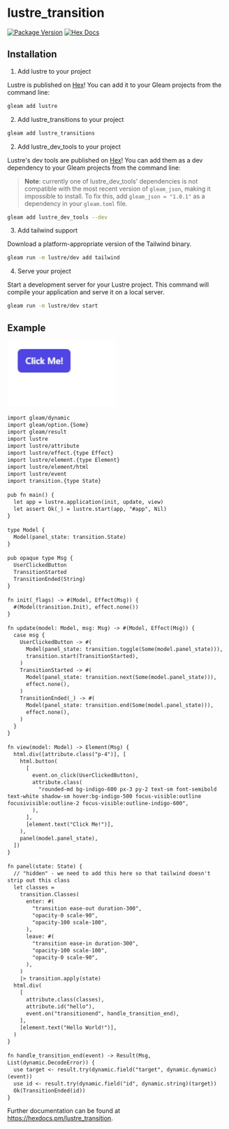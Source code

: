 # lustre_transition

[![Package Version](https://img.shields.io/hexpm/v/lustre_transition)](https://hex.pm/packages/lustre_transition)
[![Hex Docs](https://img.shields.io/badge/hex-docs-ffaff3)](https://hexdocs.pm/lustre_transition/)

## Installation

1. Add lustre to your project

Lustre is published on [Hex](https://hex.pm/packages/lustre)! You can add it to
your Gleam projects from the command line:

```sh
gleam add lustre
```

2. Add lustre_transitions to your project

```sh
gleam add lustre_transitions
```

2. Add lustre_dev_tools to your project

Lustre's dev tools are published on [Hex](https://hex.pm/packages/lustre_dev_tools)!
You can add them as a dev dependency to your Gleam projects from the command line:

> **Note**: currently one of lustre_dev_tools' dependencies is not compatible with
> the most recent version of `gleam_json`, making it impossible to install. To fix
> this, add `gleam_json = "1.0.1"` as a dependency in your `gleam.toml` file.

```sh
gleam add lustre_dev_tools --dev
```

3. Add tailwind support

Download a platform-appropriate version of the Tailwind binary.

```sh
gleam run -m lustre/dev add tailwind
```

4. Serve your project

Start a development server for your Lustre project. This
command will compile your application and serve it on a local server.

```sh
gleam run -m lustre/dev start
```

## Example

<img src="https://github.com/codemonkey76/lustre_transition/blob/main/screenshots/example.gif?raw=true">

```gleam
import gleam/dynamic
import gleam/option.{Some}
import gleam/result
import lustre
import lustre/attribute
import lustre/effect.{type Effect}
import lustre/element.{type Element}
import lustre/element/html
import lustre/event
import transition.{type State}

pub fn main() {
  let app = lustre.application(init, update, view)
  let assert Ok(_) = lustre.start(app, "#app", Nil)
}

type Model {
  Model(panel_state: transition.State)
}

pub opaque type Msg {
  UserClickedButton
  TransitionStarted
  TransitionEnded(String)
}

fn init(_flags) -> #(Model, Effect(Msg)) {
  #(Model(transition.Init), effect.none())
}

fn update(model: Model, msg: Msg) -> #(Model, Effect(Msg)) {
  case msg {
    UserClickedButton -> #(
      Model(panel_state: transition.toggle(Some(model.panel_state))),
      transition.start(TransitionStarted),
    )
    TransitionStarted -> #(
      Model(panel_state: transition.next(Some(model.panel_state))),
      effect.none(),
    )
    TransitionEnded(_) -> #(
      Model(panel_state: transition.end(Some(model.panel_state))),
      effect.none(),
    )
  }
}

fn view(model: Model) -> Element(Msg) {
  html.div([attribute.class("p-4")], [
    html.button(
      [
        event.on_click(UserClickedButton),
        attribute.class(
          "rounded-md bg-indigo-600 px-3 py-2 text-sm font-semibold text-white shadow-sm hover:bg-indigo-500 focus-visible:outline focusivisible:outline-2 focus-visible:outline-indigo-600",
        ),
      ],
      [element.text("Click Me!")],
    ),
    panel(model.panel_state),
  ])
}

fn panel(state: State) {
  // "hidden" - we need to add this here so that tailwind doesn't strip out this class
  let classes =
    transition.Classes(
      enter: #(
        "transition ease-out duration-300",
        "opacity-0 scale-90",
        "opacity-100 scale-100",
      ),
      leave: #(
        "transition ease-in duration-300",
        "opacity-100 scale-100",
        "opacity-0 scale-90",
      ),
    )
    |> transition.apply(state)
  html.div(
    [
      attribute.class(classes),
      attribute.id("hello"),
      event.on("transitionend", handle_transition_end),
    ],
    [element.text("Hello World!")],
  )
}

fn handle_transition_end(event) -> Result(Msg, List(dynamic.DecodeError)) {
  use target <- result.try(dynamic.field("target", dynamic.dynamic)(event))
  use id <- result.try(dynamic.field("id", dynamic.string)(target))
  Ok(TransitionEnded(id))
}
```


Further documentation can be found at <https://hexdocs.pm/lustre_transition>.

